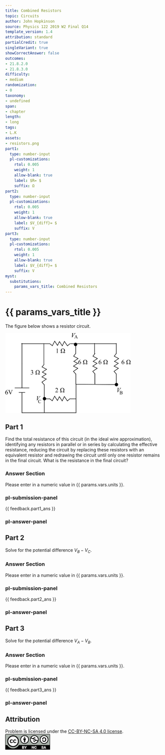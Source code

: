 ```yaml
---
title: Combined Resistors
topic: Circuits
author: John Hopkinson
source: Physics 122 2019 W2 Final Q14
template_version: 1.4
attribution: standard
partialCredit: true
singleVariant: true
showCorrectAnswer: false
outcomes:
- 21.8.2.0
- 21.8.3.0
difficulty:
- medium
randomization:
- 0
taxonomy:
- undefined
span:
- chapter
length:
- long
tags:
- L.K
assets:
- resistors.png
part1:
  type: number-input
  pl-customizations:
    rtol: 0.005
    weight: 1
    allow-blank: true
    label: $R= $
    suffix: Ω
part2:
  type: number-input
  pl-customizations:
    rtol: 0.005
    weight: 1
    allow-blank: true
    label: $V_{diff}= $
    suffix: V
part3:
  type: number-input
  pl-customizations:
    rtol: 0.005
    weight: 1
    allow-blank: true
    label: $V_{diff}= $
    suffix: V
myst:
  substitutions:
    params_vars_title: Combined Resistors
---
```

# {{ params_vars_title }}
The figure below shows a resistor circuit.

<img src="resistors.png" width = 400>

## Part 1

Find the total resistance of this circuit (in the ideal wire approximation), identifying any resistors in parallel or in series by calculating the effective resistance, reducing the circuit by replacing these resistors with an equivalent resistor and redrawing the circuit until only one resistor remains in the final circuit.
What is the resistance in the final circuit?

### Answer Section

Please enter in a numeric value in {{ params.vars.units }}.

### pl-submission-panel

{{ feedback.part1_ans }}

### pl-answer-panel

## Part 2

Solve for the potential difference $V_B - V_C$.

### Answer Section

Please enter in a numeric value in {{ params.vars.units }}.

### pl-submission-panel

{{ feedback.part2_ans }}

### pl-answer-panel

## Part 3

Solve for the potential difference $V_A - V_B$.

### Answer Section

Please enter in a numeric value in {{ params.vars.units }}.

### pl-submission-panel

{{ feedback.part3_ans }}

### pl-answer-panel

## Attribution

Problem is licensed under the [CC-BY-NC-SA 4.0 license](https://creativecommons.org/licenses/by-nc-sa/4.0/).<br> ![The Creative Commons 4.0 license requiring attribution-BY, non-commercial-NC, and share-alike-SA license.](https://raw.githubusercontent.com/firasm/bits/master/by-nc-sa.png)